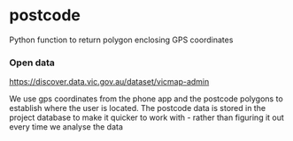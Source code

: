 # postcode
Python function to return polygon enclosing GPS coordinates

### Open data

https://discover.data.vic.gov.au/dataset/vicmap-admin

We use gps coordinates from the phone app and the postcode polygons to establish where the user is located. The postcode data is stored in the project database to make it quicker to work with - rather than figuring it out every time we analyse the data

